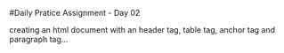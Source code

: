 #Daily Pratice Assignment - Day 02

creating an html document with an header tag, table tag, anchor tag and paragraph tag...
